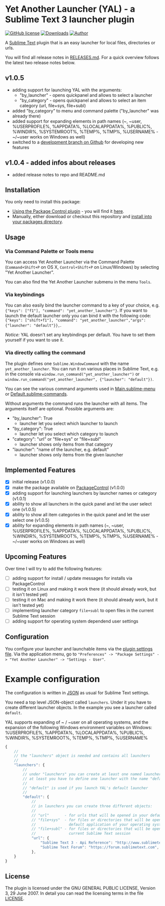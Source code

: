 # Yet Another Launcher (YAL) - a Sublime Text 3 launcher plugin

[![GitHub license](https://img.shields.io/badge/license-AGPL-blue.svg)](https://raw.githubusercontent.com/dahanbn/Yet-Another-Launcher/master/LICENSE) [![Downloads](https://img.shields.io/packagecontrol/dt/Yet%20Another%20Launcher.svg?style=flat-square)](https://packagecontrol.io/packages/Yet%20Another%20Launcher) [![Author](https://img.shields.io/badge/twitter-%40dahanbn-blue.svg?style=flat-square)](https://twitter.com/dahanbn)

A [Sublime Text](http://www.sublimetext.com/) plugin that is an easy launcher for local files, directories or urls.
 
You will find all release notes in [RELEASES.md](RELEASES.md). For a quick overview follows the latest two release notes below.

## v1.0.5
- adding support for launching YAL with the arguments:
    - "by_launcher" - opens quickpanel and allows to select a launcher
    - "by_category" - opens quickpanel and allows to select an item category (url, file+sys, file+subl)
- added "by_category" to menu and command palette ("by_launcher" was already there)
- added support for expanding elements in path names (~, ~user, %USERPROFILE%, %APPDATA%, %LOCALAPPDATA%, %PUBLIC%, %WINDIR%, %SYSTEMROOT%, %TEMP%, %TMP%, %USERNAME% - ~/~user works on Windows as well)
- switched to a [development branch on Github](https://github.com/dahanbn/Yet-Another-Launcher/tree/development) for developing new features
 
## v1.0.4 - added infos about releases
- added release notes to repo and README.md

## Installation

You only need to install this package:

-   [Using the Package Control plugin](https://packagecontrol.io/) - you will find it [here](https://packagecontrol.io/packages/Yet%20Another%20Launcher).
-   Manually, either download or checkout this repository and [install into your packages directory](http://docs.sublimetext.info/en/latest/extensibility/packages.html#package-installation).

## Usage

### Via Command Palette or Tools menu

You can access Yet Another Launcher via the Command Palette (`Command+Shift+P` on OS X, `Control+Shift+P` on Linux/Windows) by selecting "Yet Another Launcher". 

You can also find the Yet Another Launcher submenu in the menu `Tools`. 

### Via keybindings

You can also easily bind the launcher command to a key of your choice, e.g. `{"keys": ["f1"], "command": "yet_another_launcher"}`. If you want to launch the default launcher only you can bind it with the following code: `{"keys": ["shift+f1"], "command": "yet_another_launcher","args": {"launcher": "default"}},`. 

*Notice:* YAL doesn't set any keybindings per default. You have to set them yourself if you want to use it.

### Via directly calling the command

The plugin defines one `Sublime.WindowCommand` with the name `yet_another_launcher`. You can run it on various places in Sublime Text, e.g. in the console via `window.run_command("yet_another_launcher")` or `window.run_command("yet_another_launcher", {"launcher": "default"})`.

You can see the various command arguments used in [Main.sublime-menu](Main.sublime-menu) or [Default.sublime-commands](Default.sublime-commands).

Without arguments the command runs the launcher with all items. The arguments itself are optional. Possible arguments are:

- "by_launcher": True
    - launcher let you select which launcher to launch
- "by_category": True
    - launcher let you select which category to launch
- "category": "url" or "file+sys" or "file+subl"
    - launcher shows only items from that category
- "launcher": "name of the launcher, e.g. default"
    - launcher shows only items from the given launcher

## Implemented Features

+ [X] initial release (v1.0.0)
+ [X] make the package available on [PackageControl](https://packagecontrol.io/) (v1.0.0)
+ [X] adding support for launching launchers by launcher names or category (v1.0.1)
+ [X] ability to show all launchers in the quick panel and let the user select one (v1.0.5)
+ [X] ability to show all item categories in the quick panel and let the user select one (v1.0.5)
+ [X] ability for expanding elements in path names (~, ~user, %USERPROFILE%, %APPDATA%, %LOCALAPPDATA%, %PUBLIC%, %WINDIR%, %SYSTEMROOT%, %TEMP%, %TMP%, %USERNAME% - ~/~user works on Windows as well)

## Upcoming Features

Over time I will try to add the following features:

+ [ ] adding support for install / update messages for installs via PackageControl
+ [ ] testing it on Linux and making it work there (it should already work, but it isn't tested yet)
+ [ ] testing it on Mac and making it work there (it should already work, but it isn't tested yet)
+ [ ] implementing launcher category `file+subl` to open files in the current Sublime Text session
+ [ ] adding support for operating system dependend user settings

## Configuration

You configure your launcher and launchable items via the [plugin settings file](http://docs.sublimetext.info/en/latest/customization/settings.html). Via the application menu, go to `"Preferences" -> "Package Settings" -> "Yet Another Launcher" -> "Settings - User"`.

# Example configuration

The configuration is written in [JSON](https://en.wikipedia.org/wiki/JSON) as usual for Sublime Text settings.

You need a top level JSON-object called `launchers`. Under it you have to create different launcher objects. In the example you see a launcher called `default`.

YAL supports expanding of ~ / ~user on all operating systems, and the expansion of the following Windows environment variables on Windows: %USERPROFILE%, %APPDATA%, %LOCALAPPDATA%, %PUBLIC%, %WINDIR%, %SYSTEMROOT%, %TEMP%, %TMP%, %USERNAME%

```js
{
    //
    // the "launchers" object is needed and contains all launchers
    //
    "launchers": { 
        //
        // under "launchers" you can create at least one named launcher,
        // at least you have to define one launcher with the name "default"
        // 
        // "default" is used if you launch YAL's default launcher
        //
        "default": {
            // 
            // in launchers you can create three different objects:
            // 
            // "url"       - for urls that will be opened in your default browser
            // "file+sys"  - for files or directories that will be opened with the
            //               default application of your operating system
            // "file+subl" - for files or directories that will be opened in your
            //               current Sublime Text session
            "url": {
                "Sublime Text 3 - Api Reference": "http://www.sublimetext.com/docs/3/api_reference.html",
                "Sublime Text Forum": "https://forum.sublimetext.com",
            },
    }
}
```

## License
The plugin is licensed under the GNU GENERAL PUBLIC LICENSE, Version 3, 29 June 2007. In detail you can read the licensing terms in the file [LICENSE](LICENSE).
